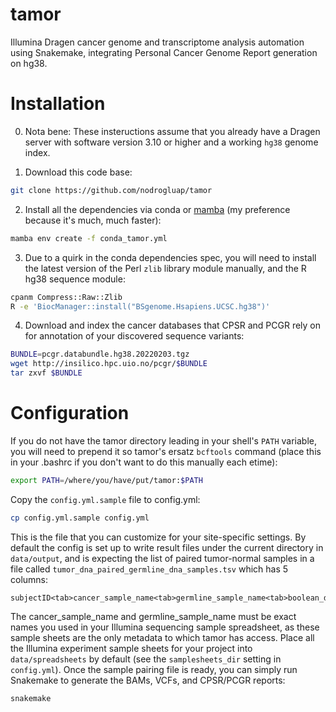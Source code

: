# tamor
Illumina Dragen cancer genome and transcriptome analysis automation using Snakemake, integrating Personal Cancer Genome Report generation on hg38.

# Installation

0. Nota bene: These insteructions assume that you already have a Dragen server with software version 3.10 or higher and a working ``hg38`` genome index.

1. Download this code base:

```bash
git clone https://github.com/nodrogluap/tamor
```

2. Install all the dependencies via conda or [mamba](https://mamba.readthedocs.io/en/latest/installation.html) (my preference because it's much, much faster):

```bash
mamba env create -f conda_tamor.yml
```

3. Due to a quirk in the conda dependencies spec, you will need to install the latest version of the Perl ``zlib`` library module manually, and the R hg38 sequence module:

```bash
cpanm Compress::Raw::Zlib
R -e 'BiocManager::install("BSgenome.Hsapiens.UCSC.hg38")'
```

4. Download and index the cancer databases that CPSR and PCGR rely on for annotation of your discovered sequence variants:

```bash
BUNDLE=pcgr.databundle.hg38.20220203.tgz
wget http://insilico.hpc.uio.no/pcgr/$BUNDLE
tar zxvf $BUNDLE
```

# Configuration

If you do not have the tamor directory leading in your shell's ``PATH`` variable, you will need to prepend it so tamor's ersatz ``bcftools`` command (place this in your .bashrc if you don't want to do this manually each etime):

```bash
export PATH=/where/you/have/put/tamor:$PATH
```

Copy the ``config.yml.sample`` file to config.yml:

```bash
cp config.yml.sample config.yml
```

This is the file that you can customize for your site-specific settings. By default the config is set up to write result files under the current directory in ``data/output``, and is expecting the list of paired tumor-normal samples in a file called ``tumor_dna_paired_germline_dna_samples.tsv`` which has 5 columns:

```
subjectID<tab>cancer_sample_name<tab>germline_sample_name<tab>boolean_does_germline_data_contain_some_tumor<tab>PCGR_tissue_site_number
```

The cancer_sample_name and germline_sample_name must be exact names you used in your Illumina sequencing sample spreadsheet, as these sample sheets are the only metadata to which tamor has access. Place all the Illumina experiment sample sheets for your project into ``data/spreadsheets`` by default (see the ``samplesheets_dir`` setting in ``config.yml``).
Once the sample pairing file is ready, you can simply run Snakemake to generate the BAMs, VCFs, and CPSR/PCGR reports:
  
```bash
snakemake 
```
